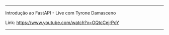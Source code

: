
*****************************************************************************************

Introdução ao FastAPI - Live com Tyrone Damasceno


Link: https://www.youtube.com/watch?v=OQtcCejrPoY


*****************************************************************************************
